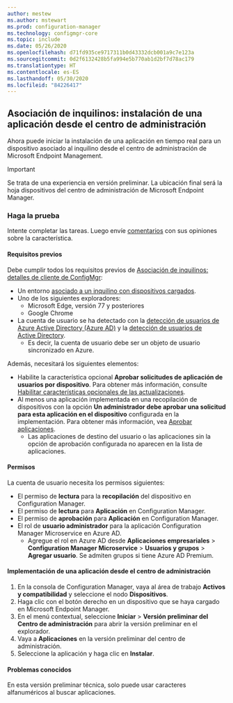```yaml
---
author: mestew
ms.author: mstewart
ms.prod: configuration-manager
ms.technology: configmgr-core
ms.topic: include
ms.date: 05/26/2020
ms.openlocfilehash: d71fd935ce9717311b0d43332dcb001a9c7e123a
ms.sourcegitcommit: 0d2f6132428b5fa994e5b770ab1d2bf7d78ac179
ms.translationtype: HT
ms.contentlocale: es-ES
ms.lasthandoff: 05/30/2020
ms.locfileid: "84226417"
---
```

## <a name="tenant-attach-install-an-application-from-the-admin-center"></a><a name="bkmk_apps"></a> Asociación de inquilinos: instalación de una aplicación desde el centro de administración
<!--6024389-->
Ahora puede iniciar la instalación de una aplicación en tiempo real para un dispositivo asociado al inquilino desde el centro de administración de Microsoft Endpoint Management.

> [!Important]
> Se trata de una experiencia en versión preliminar. La ubicación final será la hoja dispositivos del centro de administración de Microsoft Endpoint Manager.

### <a name="try-it-out"></a>Haga la prueba

Intente completar las tareas. Luego envíe [comentarios](../../technical-preview-2003.md#bkmk_feedback) con sus opiniones sobre la característica.


#### <a name="prerequisites"></a>Requisitos previos

Debe cumplir todos los requisitos previos de [Asociación de inquilinos: detalles de cliente de ConfigMgr](../../technical-preview-2004.md#bkmk_mem):

- Un entorno [asociado a un inquilino con dispositivos cargados](../../../../../tenant-attach/device-sync-actions.md).
- Uno de los siguientes exploradores:
  - Microsoft Edge, versión 77 y posteriores
  - Google Chrome
- La cuenta de usuario se ha detectado con la [detección de usuarios de Azure Active Directory (Azure AD)](../../../../servers/deploy/configure/about-discovery-methods.md#azureaddisc) y la [detección de usuarios de Active Directory](../../../../servers/deploy/configure/about-discovery-methods.md#bkmk_aboutUser).
  - Es decir, la cuenta de usuario debe ser un objeto de usuario sincronizado en Azure.

Además, necesitará los siguientes elementos:

- Habilite la característica opcional **Aprobar solicitudes de aplicación de usuarios por dispositivo**. Para obtener más información, consulte [Habilitar características opcionales de las actualizaciones](../../../../servers/manage/install-in-console-updates.md#bkmk_options).
- Al menos una aplicación implementada en una recopilación de dispositivos con la opción **Un administrador debe aprobar una solicitud para esta aplicación en el dispositivo** configurada en la implementación. Para obtener más información, vea [Aprobar aplicaciones](../../../../../apps/deploy-use/app-approval.md#bkmk_opt).
   - Las aplicaciones de destino del usuario o las aplicaciones sin la opción de aprobación configurada no aparecen en la lista de aplicaciones. 

#### <a name="permissions"></a>Permisos

La cuenta de usuario necesita los permisos siguientes:

- El permiso de **lectura** para la **recopilación** del dispositivo en Configuration Manager.
- El permiso de **lectura** para **Aplicación** en Configuration Manager.
- El permiso de **aprobación** para **Aplicación** en Configuration Manager.
- El rol de **usuario administrador** para la aplicación Configuration Manager Microservice en Azure AD.
  - Agregue el rol en Azure AD desde **Aplicaciones empresariales** > **Configuration Manager Microservice** > **Usuarios y grupos** > **Agregar usuario**. Se admiten grupos si tiene Azure AD Premium.
   
#### <a name="deploy-an-application-from-the-admin-center"></a>Implementación de una aplicación desde el centro de administración

1. En la consola de Configuration Manager, vaya al área de trabajo **Activos y compatibilidad** y seleccione el nodo **Dispositivos**.
1. Haga clic con el botón derecho en un dispositivo que se haya cargado en Microsoft Endpoint Manager.
1. En el menú contextual, seleccione **Iniciar** > **Versión preliminar del Centro de administración** para abrir la versión preliminar en el explorador.
1. Vaya a **Aplicaciones** en la versión preliminar del centro de administración. 
1. Seleccione la aplicación y haga clic en **Instalar**.

#### <a name="known-issues"></a>Problemas conocidos

En esta versión preliminar técnica, solo puede usar caracteres alfanuméricos al buscar aplicaciones.
